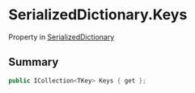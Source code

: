 # SerializedDictionary.Keys

Property in [SerializedDictionary](api/csharp/yarn.unity.serializeddictionary.md)

## Summary



```csharp
public ICollection<TKey> Keys { get };
```

